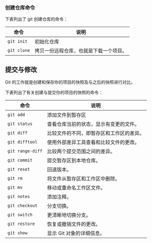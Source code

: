 ### 创建仓库命令

下表列出了 git 创建仓库的命令：

| 命令          | 说明                  |
| ----------- | ------------------- |
| `git init`  | 初始化仓库               |
| `git clone` | 拷贝一份远程仓库，也就是下载一个项目。 |

## 提交与修改

Git 的工作就是创建和保存你的项目的快照及与之后的快照进行对比。

下表列出了有关创建与提交你的项目的快照的命令：

| 命令               | 说明                   |
| ---------------- | -------------------- |
| `git add`        | 添加文件到暂存区             |
| `git status`     | 查看仓库当前的状态，显示有变更的文件。  |
| `git diff`       | 比较文件的不同，即暂存区和工作区的差异。 |
| `git difftool`   | 使用外部差异工具查看和比较文件的更改。  |
| `git range-diff` | 比较两个提交范围之间的差异。       |
| `git commit`     | 提交暂存区到本地仓库。          |
| `git reset`      | 回退版本。                |
| `git rm`         | 将文件从暂存区和工作区中删除。      |
| `git mv`         | 移动或重命名工作区文件。         |
| `git notes`      | 添加注释。                |
| `git checkout`   | 分支切换。                |
| `git switch`     | 更清晰地切换分支。            |
| `git restore`    | 恢复或撤销文件的更改。          |
| `git show`       | 显示 Git 对象的详细信息。      |